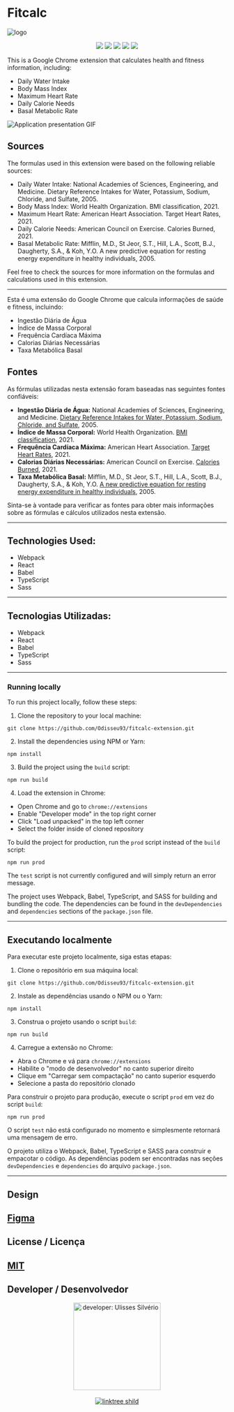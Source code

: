 # Fitcalc


![logo](https://user-images.githubusercontent.com/76600539/235824118-1520f429-d8f5-47ef-8deb-cc5bb6d99b32.png)

<div align='center'> 
    <img src="https://img.shields.io/badge/React-20232A?style=for-the-badge&logo=react&logoColor=61DAFB"/>
    <img src="https://img.shields.io/badge/TypeScript-007ACC?style=for-the-badge&logo=typescript&logoColor=white"/>
    <img src="https://img.shields.io/badge/Sass-CC6699?style=for-the-badge&logo=sass&logoColor=white"/>
     <img src="https://img.shields.io/badge/webpack-%238DD6F9.svg?style=for-the-badge&logo=webpack&logoColor=black"/>
    <img src="https://img.shields.io/badge/Babel-F9DC3e?style=for-the-badge&logo=babel&logoColor=black"/>
</div>   

This is a Google Chrome extension that calculates health and fitness information, including:

- Daily Water Intake
- Body Mass Index
- Maximum Heart Rate
- Daily Calorie Needs
- Basal Metabolic Rate

![Application presentation GIF](https://user-images.githubusercontent.com/76600539/236177855-a6a39887-ccd6-4ac3-8bab-4d98bda4614b.gif)



## Sources
The formulas used in this extension were based on the following reliable sources:

- Daily Water Intake: National Academies of Sciences, Engineering, and Medicine. Dietary Reference Intakes for Water, Potassium, Sodium, Chloride, and Sulfate, 2005.
- Body Mass Index: World Health Organization. BMI classification, 2021.
- Maximum Heart Rate: American Heart Association. Target Heart Rates, 2021.
- Daily Calorie Needs: American Council on Exercise. Calories Burned, 2021.
- Basal Metabolic Rate: Mifflin, M.D., St Jeor, S.T., Hill, L.A., Scott, B.J., Daugherty, S.A., & Koh, Y.O. A new predictive equation for resting energy expenditure in healthy individuals, 2005.

Feel free to check the sources for more information on the formulas and calculations used in this extension.

---
Esta é uma extensão do Google Chrome que calcula informações de saúde e fitness, incluindo:

- Ingestão Diária de Água
- Índice de Massa Corporal
- Frequência Cardíaca Máxima
- Calorias Diárias Necessárias
- Taxa Metabólica Basal

## Fontes

As fórmulas utilizadas nesta extensão foram baseadas nas seguintes fontes confiáveis:

- **Ingestão Diária de Água:** National Academies of Sciences, Engineering, and Medicine. [Dietary Reference Intakes for Water, Potassium, Sodium, Chloride, and Sulfate](https://www.nap.edu/catalog/10925/dietary-reference-intakes-for-water-potassium-sodium-chloride-and-sulfate), 2005.
- **Índice de Massa Corporal:** World Health Organization. [BMI classification](https://www.who.int/health-topics/obesity#tab=tab_2), 2021.
- **Frequência Cardíaca Máxima:** American Heart Association. [Target Heart Rates](https://www.heart.org/en/healthy-living/fitness/fitness-basics/target-heart-rates), 2021.
- **Calorias Diárias Necessárias:** American Council on Exercise. [Calories Burned](https://www.acefitness.org/education-and-resources/lifestyle/blog/112/what-are-calories-and-how-do-we-burn-them/), 2021.
- **Taxa Metabólica Basal:** Mifflin, M.D., St Jeor, S.T., Hill, L.A., Scott, B.J., Daugherty, S.A., &amp; Koh, Y.O. [A new predictive equation for resting energy expenditure in healthy individuals](https://www.ncbi.nlm.nih.gov/pubmed/15883556), 2005.

Sinta-se à vontade para verificar as fontes para obter mais informações sobre as fórmulas e cálculos utilizados nesta extensão.

---
## Technologies Used:

- Webpack
- React
- Babel
- TypeScript
- Sass
---
## Tecnologias Utilizadas:

- Webpack
- React
- Babel
- TypeScript
- Sass
---
### Running locally
To run this project locally, follow these steps:

1. Clone the repository to your local machine:
```
git clone https://github.com/Odisseu93/fitcalc-extension.git
```

2. Install the dependencies using NPM or Yarn:
```
npm install
```

3. Build the project using the `build` script:
```
npm run build
```

4. Load the extension in Chrome:
- Open Chrome and go to `chrome://extensions`
- Enable "Developer mode" in the top right corner
- Click "Load unpacked" in the top left corner
- Select the folder inside of cloned repository

To build the project for production, run the `prod` script instead of the `build` script:
```
npm run prod
```

The `test` script is not currently configured and will simply return an error message.

The project uses Webpack, Babel, TypeScript, and SASS for building and bundling the code. The dependencies can be found in the `devDependencies` and `dependencies` sections of the `package.json` file.


---

## Executando localmente
Para executar este projeto localmente, siga estas etapas:

1. Clone o repositório em sua máquina local:
```
git clone https://github.com/Odisseu93/fitcalc-extension.git
```

2. Instale as dependências usando o NPM ou o Yarn:
```
npm install
```

3. Construa o projeto usando o script `build`:
```
npm run build
```

4. Carregue a extensão no Chrome:
- Abra o Chrome e vá para `chrome://extensions`
- Habilite o "modo de desenvolvedor" no canto superior direito
- Clique em "Carregar sem compactação" no canto superior esquerdo
- Selecione a pasta do repositório clonado

Para construir o projeto para produção, execute o script `prod` em vez do script `build`:
```
npm run prod
```

O script `test` não está configurado no momento e simplesmente retornará uma mensagem de erro.

O projeto utiliza o Webpack, Babel, TypeScript e SASS para construir e empacotar o código. As dependências podem ser encontradas nas seções `devDependencies` e `dependencies` do arquivo `package.json`.

---
## Design
[Figma](https://www.figma.com/file/M4711jqG2PBBV0bSIIq5GR/FitCalc?node-id=0%3A1&t=ZgpSb4SRRvIdwmS0-1)
---
## License / Licença
[MIT](LICENSE.md) 
---
## Developer / Desenvolvedor

<div align="center">
  <img src="https://user-images.githubusercontent.com/76600539/235897309-88ab21df-d0be-4905-829c-36ab68ebc2e8.png" alt="developer: Ulisses Silvério"    width="200px" align="center"/>
</div>
<br>
<div align="center" margin="50px">
 <a href="https://linktr.ee/ulissessilverio" align="center">
  <img src="https://img.shields.io/badge/linktree-1de9b6?style=for-the-badge&logo=linktree&logoColor=white" alt="linktree shild" />
</a>
</div>
  

